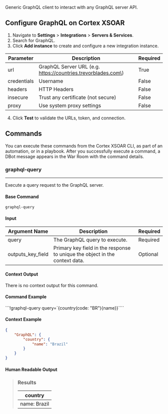 Generic GraphQL client to interact with any GraphQL server API.

## Configure GraphQL on Cortex XSOAR

1. Navigate to **Settings** > **Integrations** > **Servers & Services**.
2. Search for GraphQL.
3. Click **Add instance** to create and configure a new integration instance.

| **Parameter** | **Description** | **Required** |
| --- | --- | --- |
| url | GraphQL Server URL \(e.g. https://countries.trevorblades.com\) | True |
| credentials | Username | False |
| headers | HTTP Headers | False |
| insecure | Trust any certificate \(not secure\) | False |
| proxy | Use system proxy settings | False |

4. Click **Test** to validate the URLs, token, and connection.
## Commands
You can execute these commands from the Cortex XSOAR CLI, as part of an automation, or in a playbook.
After you successfully execute a command, a DBot message appears in the War Room with the command details.
### graphql-query
***
Execute a query request to the GraphQL server.


#### Base Command

`graphql-query`
#### Input

| **Argument Name** | **Description** | **Required** |
| --- | --- | --- |
| query | The GraphQL query to execute. | Required | 
| outputs_key_field | Primary key field in the response to unique the object in the context data. | Optional | 


#### Context Output

There is no context output for this command.

#### Command Example
```!graphql-query query=`{country(code: "BR"){name}}````

#### Context Example
```json
{
    "GraphQL": {
        "country": {
            "name": "Brazil"
        }
    }
}
```

#### Human Readable Output

>### Results
>|country|
>|---|
>| name: Brazil |

